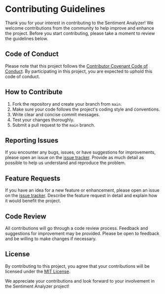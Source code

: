 # Contributing Guidelines

Thank you for your interest in contributing to the Sentiment Analyzer! We welcome contributions from the community to help improve and enhance the project. Before you start contributing, please take a moment to review the guidelines below.

## Code of Conduct

Please note that this project follows the [Contributor Covenant Code of Conduct](https://www.contributor-covenant.org/version/2/0/code_of_conduct/). By participating in this project, you are expected to uphold this code of conduct. 

## How to Contribute

1. Fork the repository and create your branch from `main`.
2. Make sure your code follows the project's coding style and conventions.
3. Write clear and concise commit messages.
4. Test your changes thoroughly.
5. Submit a pull request to the `main` branch.

## Reporting Issues

If you encounter any bugs, issues, or have suggestions for improvements, please open an issue on the [issue tracker](https://github.com/gargmegham/SentimentAnalyzer/issues). Provide as much detail as possible to help us understand and reproduce the problem.

## Feature Requests

If you have an idea for a new feature or enhancement, please open an issue on the [issue tracker](https://github.com/gargmegham/SentimentAnalyzer/issues). Describe the feature request in detail and explain how it would benefit the project.

## Code Review

All contributions will go through a code review process. Feedback and suggestions for improvement may be provided. Please be open to feedback and be willing to make changes if necessary.

## License

By contributing to this project, you agree that your contributions will be licensed under the [MIT License](https://opensource.org/licenses/MIT).

We appreciate your contributions and look forward to your involvement in the Sentiment Analyzer project!